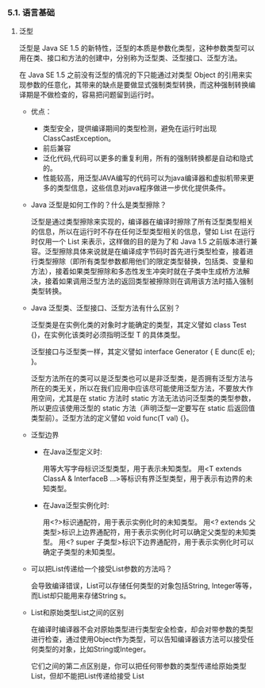 ### 5.1. 语言基础

1. 泛型

   泛型是 Java SE 1.5 的新特性，泛型的本质是参数化类型，这种参数类型可以用在类、接口和方法的创建中，分别称为泛型类、泛型接口、泛型方法。

   在 Java SE 1.5 之前没有泛型的情况的下只能通过对类型 Object 的引用来实现参数的任意化，其带来的缺点是要做显式强制类型转换，而这种强制转换编译期是不做检查的，容易把问题留到运行时。

   - 优点：

     - 类型安全，提供编译期间的类型检测，避免在运行时出现 ClassCastException。
     - 前后兼容
     - 泛化代码,代码可以更多的重复利用，所有的强制转换都是自动和隐式的。
     - 性能较高，用泛型JAVA编写的代码可以为java编译器和虚拟机带来更多的类型信息，这些信息对java程序做进一步优化提供条件。

   - Java 泛型是如何工作的？什么是类型擦除？

     ​	泛型是通过类型擦除来实现的，编译器在编译时擦除了所有泛型类型相关的信息，所以在运行时不存在任何泛型类型相关的信息，譬如 List<Integer> 在运行时仅用一个 List 来表示，这样做的目的是为了和 Java 1.5 之前版本进行兼容。泛型擦除具体来说就是在编译成字节码时首先进行类型检查，接着进行类型擦除（即所有类型参数都用他们的限定类型替换，包括类、变量和方法），接着如果类型擦除和多态性发生冲突时就在子类中生成桥方法解决，接着如果调用泛型方法的返回类型被擦除则在调用该方法时插入强制类型转换。

   - Java 泛型类、泛型接口、泛型方法有什么区别？

     泛型类是在实例化类的对象时才能确定的类型，其定义譬如 class Test<T> {}，在实例化该类时必须指明泛型 T 的具体类型。

     泛型接口与泛型类一样，其定义譬如 interface Generator<E> { E dunc(E e); }。

     泛型方法所在的类可以是泛型类也可以是非泛型类，是否拥有泛型方法与所在的类无关，所以在我们应用中应该尽可能使用泛型方法，不要放大作用空间，尤其是在 static 方法时 static 方法无法访问泛型类的类型参数，所以更应该使用泛型的 static 方法（声明泛型一定要写在 static 后返回值类型前）。泛型方法的定义譬如 <T> void func(T val) {}。

   - 泛型边界

     - 在Java泛型定义时:

       用<T>等大写字母标识泛型类型，用于表示未知类型。
       用<T extends ClassA & InterfaceB …>等标识有界泛型类型，用于表示有边界的未知类型。

     - 在Java泛型实例化时:

       用<?>标识通配符，用于表示实例化时的未知类型。
       用<? extends 父类型>标识上边界通配符，用于表示实例化时可以确定父类型的未知类型。
       用<? super 子类型>标识下边界通配符，用于表示实例化时可以确定子类型的未知类型。

   - 可以把List<String>传递给一个接受List<Object>参数的方法吗？

     会导致编译错误，List<Object>可以存储任何类型的对象包括String, Integer等等，而List<String>却只能用来存储String s。

   - List<Object>和原始类型List之间的区别

     在编译时编译器不会对原始类型进行类型安全检查，却会对带参数的类型进行检查，通过使用Object作为类型，可以告知编译器该方法可以接受任何类型的对象，比如String或Integer。

     它们之间的第二点区别是，你可以把任何带参数的类型传递给原始类型List，但却不能把List<String>传递给接受 List<Object>的方法，会产生编译错误。

   - 编写一段泛型程序来实现LRU缓存

     可借助 `LinkedHashMap`，`LinkedHashMap`提供了一个称为`removeEldestEntry()`的方法，该方法会被`put()` 和`putAll()`调用来删除最老的键值对。

   - Array 中可以使用泛型吗

     Array事实上并不支持泛型，这也是为什么Joshua Bloch在Effective Java一书中建议使用List来代替Array，因为List可以提供编译期的类型安全保证，而Array却不能。

   - `@SuppressWarnings(“unchecked”)` 可屏蔽类型未检查警告

   - Java 中的泛型和 C++ 中的模板

     - C++ 中模板的实例化会为每一种类型都产生一套不同的代码，这就是所谓的代码膨胀。

     - Java 中并不会产生这个问题。虚拟机中并没有泛型类型对象，所有的对象都是普通类。

       当编译器对带有泛型的java代码进行编译时，它会去执行**类型检查**和**类型推断**，然后生成普通的不带泛型的字节码，这种普通的字节码可以被一般的 Java 虚拟机接收并执行，这在就叫做 **类型擦除**

   - 泛型的规则

     - 泛型的参数类型只能是类（包括自定义类），不能是简单类型。
     - 同一种泛型可以对应多个版本（因为参数类型是不确定的），不同版本的泛型类实例是不兼容的。
     - 泛型的类型参数可以有多个
     - 泛型的参数类型可以使用 extends 语句，习惯上称为“有界类型”
     - 泛型的参数类型还可以是通配符类型，例如 Class

2. 重写和重载区别

   - **重载**：同一个类中，相同方法名，不同参数类型、参数个数的多个方法。返回值类型可以相同也可以不相同。无法以返回型别作为重载函数的区分标准。调用方法时通过传递给它们的不同参数个数和参数类型来决定具体使用哪个方法, 这就是多态性。
   - **重写**：父类与子类之间的多态性，对父类的函数进行重新定义。如果在子类中定义某方法与其父类有相同的名称和参数，我们说该方法被重写 (Overriding)。如需父类中原有的方法，可使用super关键字，该关键字引用了当前类的父类。

3. 抽象类与接口类区别

   - **抽象类**：抽象类是对根源的抽象（eg. 男人，女人 --人）。如果一个类含有抽象方法，则称这个类为抽象类，抽象类必须在类前用abstract关键字修饰。因为抽象类中含有无具体实现的方法，所以不能用抽象类创建对象。
   - **接口**：接口是对行为的抽象（eg. 吃饭，睡觉），一堆抽象方法的集合。也不能实例化。
   - 区别
     - 抽象类可以提供成员方法的实现细节，而接口中只能存在public abstract 方法；
     - 抽象类中的成员变量可以是各种类型的，而接口中的成员变量只能是public static final类型的；
     - 接口中不能含有静态代码块以及静态方法，而抽象类可以有静态代码块和静态方法；
     - 一个类只能继承一个抽象类，而一个类却可以实现多个接口。

4. 封装、继承、多态

   

5. final，finalize，finally区别

   + `final` 

     + 修饰变量：变量一旦被初始化便不可改变，对基本类型来说是其值不可改变，而对于对于对象变量来说其引用不可再变。
     + 修饰方法：自己认为方法功能足够，可以继承，不能覆盖。允许编译器将所有对此方法的调用转化为inline(行内)调用的机制，直接将方法主体插入到调用处，而不是进行例行的方法调用。
     + 修饰类：自己认为此类设计完美，无法被任何人继承的，final 类的方法自然是final类型。
     + final不能用于修饰构造方法。

   + `finally`

     异常处理模型的最佳补充，finally结构使代码总会执行，而不管有无异常发生，使用finally可以维护对象的内部状态，并可以清理非内存资源。

   + `finalize`

     Java 技术允许使用 finalize() 方法在垃圾收集器将对象从内存中清除出去之前做必要的清理工作。这个方法是由垃圾收集器在确定这个对象没有被引用时对这个对象进行调用。finalize()方法是在垃圾收集器删除对象之前对这个对象调用的子类覆盖 finalize() 方法以整理系统资源或者执行其他清理操作。

     通常，finalize用于一些不容易控制、并且非常重要资源的释放，例如一些I/O的操作，数据的连接，这些资源的释放对整个应用程序时非常关键的。

6. 修饰符 

   ![](img/java_modyfier.png)

7. 异常处理

   ![异常体系结构](img/java_exception.svg)

   Java把异常当作对象来处理，并定义一个基类`java.lang.Throwable`作为所有异常的超类。

   + 分类：

     + `Error`：JAVA 程序运行时系统的内部错误，通常比较严重，除了通知用户和尽力使应用程序安全地终止之外，无能为力，应用程序不应该尝试去捕获这种异常。通常为一些虚拟机异常，如 `StackOverflowError`、`OutOfMemoryError` 等。
     + `RuntimeException`：通常为程序逻辑引起的异常，如`ArithmeticException`，`ArrayIndexOutOfBoundException`。
     + `其他Exception`：通常是程序本身没有问题，由于像 I/O 错误等问题导致的异常

   + 分类二

     + `受查异常`：受查异常会在编译时被检测。如果一个方法中的代码会抛出受查异常，则该方法必须包含异常处理，即 try-catch 代码块，或在方法签名中用 throws 关键字声明该方法可能会抛出的受查异常，否则编译无法通过。如果一个方法可能抛出多个受查异常类型，就必须在方法的签名处列出所有的异常类。
     + `非受查异常`：非受查异常不会在编译时被检测。JAVA 中 Error 和 RuntimeException 类的子类属于非受查异常，除此之外继承自 Exception 的类型为受查异常。

   + 关键字

     + `try`：将要被监听的代码(可能抛出异常的代码)放在try语句块之内，当try语句块内发生异常时，异常就被抛出；
     + `catch`：用来捕获try语句块中发生的异常；
     + `finally`：此语句块总是会被执行。主要用于回收在try块里打开的物理资源(如数据库连接、网络连接、磁盘文件)。只有finally块，执行完成之后，才会回来执行try或者catch块中的return或者throw语句，如果finally中使用了return或者throw等终止方法的语句，则就不会跳回执行，直接停止。
     + `throw`：抛出异常；
     + `throws`：用在方法签名中，声明该方法可能抛出的异常。

   + JVM 如何处理异常

     在一个方法中如果发生异常，这个方法会创建一个异常对象，并转交给 JVM，该异常对象包含异常名称，异常描述以及异常发生时应用程序的状态。创建异常对象并转交给 JVM 的过程称为抛出异常。可能有一系列的方法调用，最终才进入抛出异常的方法，这一系列方法调用的有序列表叫做调用栈。

     JVM 会顺着调用栈去查找看是否有可以处理异常的代码，如果有，则调用异常处理代码。当 JVM 发现可以处理异常的代码时，会把发生的异常传递给它。如果 JVM 没有找到可以处理该异常的代码块，JVM 就会将该异常转交给默认的异常处理器（默认处理器为 JVM 的一部分），默认异常处理器打印出异常信息并终止应用程序。

   + NoClassDefFoundError 和 ClassNotFoundException 区别？

     NoClassDefFoundError 是一个 Error 类型的异常，是由 JVM 引起的，不应该尝试捕获这个异常。引起该异常的原因是 JVM 或 ClassLoader 尝试加载某类时在内存中找不到该类的定义，该动作发生在运行期间，即编译时该类存在，但是在运行时却找不到了，可能是编译后被删除了等原因导致；

     ClassNotFoundException 是一个受查异常，需要显式地使用 try-catch 对其进行捕获和处理，或在方法签名中用 throws 关键字进行声明。当使用 Class.forName, ClassLoader.loadClass 或 ClassLoader.findSystemClass 动态加载类到内存的时候，通过传入的类路径参数没有找到该类，就会抛出该异常；另一种抛出该异常的可能原因是某个类已经由一个类加载器加载至内存中，另一个加载器又尝试去加载它。

8. integer与int区别

   + Integer是int的包装类，int则是java的一种基本数据类型;
   + Integer变量必须实例化后才能使用，而int变量不需要;
   + Integer实际是对象的引用，当new一个Integer时，实际上是生成一个指针指向此对象；而int则是直接存储数据值;
   + Integer的默认值是null，int的默认值是0;

9. String 、stringbuffer、stringbuilder

   + 都是final类，都不允许被继承；

   + String是不可变对象，每次改变就会创建新的String对象，然后将指针指向新的对象；
   + StringBuffer和StringBuilder类长度是可以改变的；
   + StringBuffer线程安全，StringBuilder非线程安全，但性能略高，适合单线程使用；。

10. == 和 equals 的区别是什么

    两种数据类型：

    + 基本数据类型：byte,short,char,int,long,float,double,boolean
      他们之间的比较，应用双等号（==）,比较的是他们的值。

    + 复合数据类型(类)
      当他们用（==）进行比较的时候，比较的是他们在内存中的存放地址，所以，除非是同一个new出来的对象，他们的比较后的结果为true，否则比较后结果为false。 

      JAVA中所有类都是继承于Object这个基类的，在Object中定义了一个equals的方法，这个方法的初始行为是比较对象的内存地址，但在一些类库当中这个方法被覆盖掉了，如String,Integer,Date在这些类当中equals有其自身的实现，而不再是比较类在堆内存中的存放地址。

      注意：在使用了对象池技术的类比如String中，有时“==”可以返回True，这是因为共享了对象池中的对象。

11. 重写equals方法为什么要重写hashcode方法

    JavaAPI文档规定，如果两个对象调用equals方法返回是相等的，那么hashcode方法返回值必须相等。

    Object的默认实现的equals方式是调用==，也就是比较引用，默认实现的hashcode方法也是根据引用导出的。String类重载hashcode方法，利用内容导出hashcode，因此即使不是同一个String对象，但是内容相同，equals方法判断会相同，hashcode返回会相同，hashMap调用hashcode实现get和put，值相同的String才能对应到同一个bin。

    如果自定义类重写equals方法，不重写hashcode方法，那么equal的对象，在map中不能对应到同一个bin。

### 5.2. JCF

### 5.2.1. HashMap、HashTable、ConcurrentHashMap

+ **HashMap**

  + 非线程安全
  + key和value可为空

+ **HashTable**

  + 使用synchronized实现线程安全，锁定整个对象，粒度较大，在迭代时锁定时间长导致效率低下。
  + key和value都不能为null；

+ **ConcurrentHashMap**

  + Java1.7基于segment实现，只对segment加锁，而不是整个对象

  + java1.8基于CAS实现，f = tabAt(tab, i = (n - 1) & hash，put操作时锁定f

    + put：key对应数组元素null则通过CAS设置为当前值，如果对应元素不为null，则对该元素使用synchronized锁定，然后进行操作；

    + read：数组用volatile修饰，保证可见性；每个元素Node的key、hash由final修饰，val、next由volatile修饰，可见性有保障

      ```java
      static class Node<K,V> implements Map.Entry<K,V> {
        final int hash;
        final K key;
        volatile V val;
        volatile Node<K,V> next;
      }
      ```

      key对应的数组元素的可见性，由Unsafe的`getObjectVolatile`方法保证：

      ```java
      static final <K,V> Node<K,V> tabAt(Node<K,V>[] tab, int i) {
        return (Node<K,V>)U.getObjectVolatile(tab, ((long)i << ASHIFT) + ABASE);
      }
      ```

  + HashMap不允许通过Iterator遍历的同时通过HashMap修改，而ConcurrentHashMap允许该行为，并且该更新对后续的遍历可见

  + key和value都不能为null；

### 5.2.2. linkedlist、arraylist

+ **linkedlist**

  内部使用链表存储，随机访问复杂度O(n)，插入和删除复杂度O(1);

+ **arraylist**

  内部使用数组存储，随机访问复杂度O(1)，插入和删除复杂度O(n);